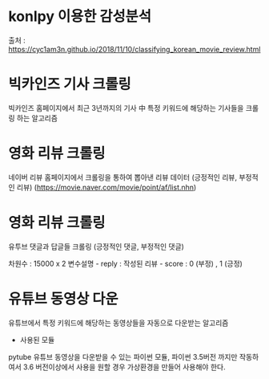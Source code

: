 # konlpy 이용한 감성분석

출처 : https://cyc1am3n.github.io/2018/11/10/classifying_korean_movie_review.html


# 빅카인즈 기사 크롤링

빅카인즈 홈페이지에서 최근 3년까지의 기사 中 특정 키워드에 해당하는 기사들을 크롤링 하는 알고리즘



# 영화 리뷰 크롤링

네이버 리뷰 홈페이지에서 크롤링을 통하여 뽑아낸 리뷰 데이터
(긍정적인 리뷰, 부정적인 리뷰)
(https://movie.naver.com/movie/point/af/list.nhn)

# 영화 리뷰 크롤링

유투브 댓글과 답글들 크롤링
(긍정적인 댓글, 부정적인 댓글)

차원수 : 15000 x 2
변수설명 - reply : 작성된 리뷰
	- score : 0 (부정) , 1 (긍정)


# 유튜브 동영상 다운

유튜브에서 특정 키워드에 해당하는 동영상들을 자동으로 다운받는 알고리즘

- 사용된 모듈

 pytube
 유튜브 동영상을 다운받을 수 있는 파이썬 모듈, 파이썬 3.5버전 까지만 작동하여서 3.6 버전이상에서 사용을 원할 경우 가상환경을 만들어 사용해야 한다.
 
